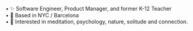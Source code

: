 • ✨ Software Engineer, Product Manager, and former K-12 Teacher </br> 
• 📍 Based in NYC / Barcelona </br>
• 💛 Interested in meditation, psychology, nature, solitude and connection. </br> 

